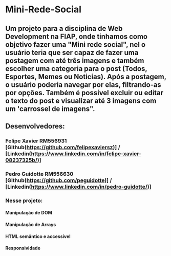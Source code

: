# Mini-Rede-Social
## Um projeto para a disciplina de Web Development na FIAP, onde tinhamos como objetivo fazer uma "Mini rede social", nel o usuário teria que ser capaz de fazer uma postagem com até três imagens e também escolher uma categoria para o post (Todos, Esportes, Memes ou Noticias). Após a postagem, o usuário poderia navegar por elas, filtrando-as por opções. Também é possível excluir ou editar o texto do post e visualizar até 3 imagens com um 'carrossel de imagens".

## Desenvolvedores:
### Felipe Xavier RM556931 [Github(https://github.com/felipexaviersz)] / [Linkedin(https://www.linkedin.com/in/felipe-xavier-08237325b/)]
### Pedro Guidotte RM556630 [Github(https://github.com/peguidotte)] / [Linkedin(https://www.linkedin.com/in/pedro-guidotte/)]

### Nesse projeto:
#### Manipulação de DOM
#### Manipulação de Arrays
#### HTML semântico e accessível
#### Responsividade


